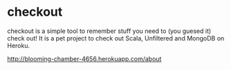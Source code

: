 checkout
========

checkout is a simple tool to remember stuff you need to (you guesed it) check out! It is a pet project to check out Scala, Unfiltered and MongoDB on Heroku.

http://blooming-chamber-4656.herokuapp.com/about